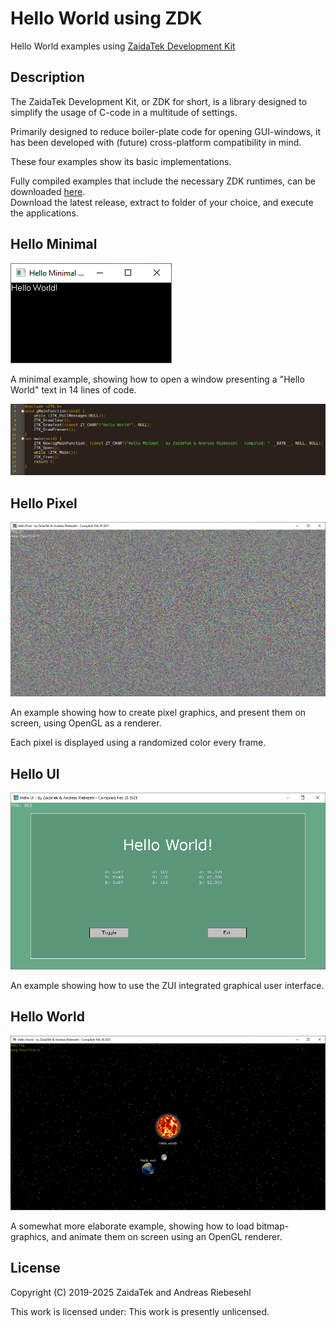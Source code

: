 # Hello World using ZDK



Hello World examples using [ZaidaTek Development Kit](https://github.com/ZaidaTek/ZDK)



## Description

The ZaidaTek Development Kit, or ZDK for short, is a library designed to simplify the usage of C-code in a multitude of settings.

Primarily designed to reduce boiler-plate code for opening GUI-windows, it has been developed with (future) cross-platform compatibility in mind.

These four examples show its basic implementations.

Fully compiled examples that include the necessary ZDK runtimes, can be downloaded [here](https://github.com/ariebesehl/HelloWorld/releases).  
Download the latest release, extract to folder of your choice, and execute the applications.


## Hello Minimal

![](https://raw.githubusercontent.com/ariebesehl/HelloWorld/main/doc/__screenshot-minimal-1.png)

A minimal example, showing how to open a window presenting a "Hello World" text in 14 lines of code.

![](https://raw.githubusercontent.com/ariebesehl/HelloWorld/main/doc/__screenshot-minimal-2.png)


## Hello Pixel

![](https://raw.githubusercontent.com/ariebesehl/HelloWorld/main/doc/__screenshot-pixel.png)

An example showing how to create pixel graphics, and present them on screen, using OpenGL as a renderer.

Each pixel is displayed using a randomized color every frame.


## Hello UI

![](https://raw.githubusercontent.com/ariebesehl/HelloWorld/main/doc/__screenshot-ui.png)

An example showing how to use the ZUI integrated graphical user interface.


## Hello World

![](https://raw.githubusercontent.com/ariebesehl/HelloWorld/main/doc/__screenshot-world.png)

A somewhat more elaborate example, showing how to load bitmap-graphics, and animate them on screen using an OpenGL renderer.


## License

Copyright (C) 2019-2025 ZaidaTek and Andreas Riebesehl

This work is licensed under: This work is presently unlicensed.
